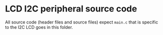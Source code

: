 # LCD I2C peripheral source code

All source code (header files and source files) expect `main.c` that is specific to the I2C LCD goes in this folder.